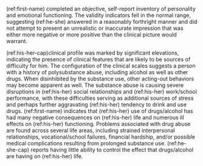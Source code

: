 (ref:first-name) completed an objective, self-report inventory of personality and emotional functioning.
The validity indicators fell in the normal range, suggesting (ref:he-she) answered in a reasonably forthright manner and did not attempt to present an unrealistic or inaccurate impression that was either more negative or more positive than the clinical picture would warrant.

(ref:his-her-cap)clinical profile was marked by significant elevations, indicating the presence of clinical features that are likely to be sources of difficulty for him.
The configuration of the clinical scales suggests a person with a history of polysubstance abuse, including alcohol as well as other drugs.
When disinhibited by the substance use, other acting-out behaviors may become apparent as well.
The substance abuse is causing severe disruptions in (ref:his-her) social relationships and (ref:his-her) work/school performance, with these difficulties serving as additional sources of stress and perhaps further aggravating (ref:his-her) tendency to drink and use drugs.
(ref:first-name) indicates that (ref:his-her) use of drugs/alcohol has had many negative consequences on (ref:his-her) life and numerous ill effects on (ref:his-her) functioning.
Problems associated with drug abuse are found across several life areas, including strained interpersonal relationships, vocational/school failures, financial hardship, and/or possible medical complications resulting from prolonged substance use.
(ref:he-she-cap) reports having little ability to control the effect that drugs/alcohol are having on (ref:his-her) life.
